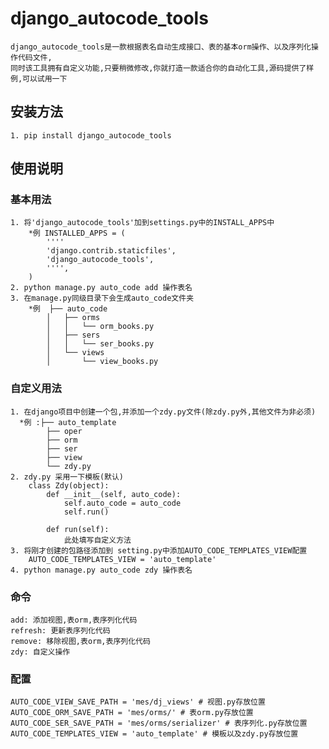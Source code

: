 # django_autocode_tools
	django_autocode_tools是一款根据表名自动生成接口、表的基本orm操作、以及序列化操作代码文件,
	同时该工具拥有自定义功能,只要稍微修改,你就打造一款适合你的自动化工具,源码提供了样例,可以试用一下

## 安装方法
	1. pip install django_autocode_tools

## 使用说明
### 基本用法
	1. 将'django_autocode_tools'加到settings.py中的INSTALL_APPS中
		*例 INSTALLED_APPS = (
		  	''''
		    'django.contrib.staticfiles',
		    'django_autocode_tools',
		    '''',
		)
	2. python manage.py auto_code add 操作表名
	3. 在manage.py同级目录下会生成auto_code文件夹
		*例 	├── auto_code
			│   ├── orms
			│   │   └── orm_books.py
			│   ├── sers
			│   │   └── ser_books.py
			│   └── views
			│       └── view_books.py
### 自定义用法
	1. 在django项目中创建一个包,并添加一个zdy.py文件(除zdy.py外,其他文件为非必须)
	  *例 :├── auto_template
			├── oper
			├── orm
			├── ser
			├── view
			└── zdy.py
	2. zdy.py 采用一下模板(默认)
		class Zdy(object):
		    def __init__(self, auto_code):
		        self.auto_code = auto_code
		        self.run()

		    def run(self):
		    	此处填写自定义方法
	3. 将刚才创建的包路径添加到 setting.py中添加AUTO_CODE_TEMPLATES_VIEW配置
		AUTO_CODE_TEMPLATES_VIEW = 'auto_template'
	4. python manage.py auto_code zdy 操作表名
### 命令
	add: 添加视图,表orm,表序列化代码
	refresh: 更新表序列化代码
	remove: 移除视图,表orm,表序列化代码
	zdy: 自定义操作
### 配置
	AUTO_CODE_VIEW_SAVE_PATH = 'mes/dj_views' # 视图.py存放位置
	AUTO_CODE_ORM_SAVE_PATH = 'mes/orms/' # 表orm.py存放位置
	AUTO_CODE_SER_SAVE_PATH = 'mes/orms/serializer' # 表序列化.py存放位置
	AUTO_CODE_TEMPLATES_VIEW = 'auto_template' # 模板以及zdy.py存放位置
